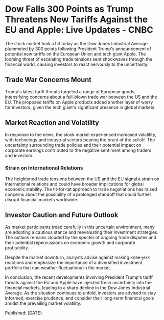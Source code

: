 # Dow Falls 300 Points as Trump Threatens New Tariffs Against the EU and Apple: Live Updates - CNBC

The stock market took a hit today as the Dow Jones Industrial Average plummeted by 300 points following President Trump's announcement of potential new tariffs on the European Union and tech giant Apple. The looming threat of escalating trade tensions sent shockwaves through the financial world, causing investors to react nervously to the uncertainty.

## Trade War Concerns Mount
Trump's latest tariff threats targeted a range of European goods, intensifying concerns about a full-blown trade war between the US and the EU. The proposed tariffs on Apple products added another layer of worry for investors, given the tech giant's significant presence in global markets.

## Market Reaction and Volatility
In response to the news, the stock market experienced increased volatility, with technology and industrial sectors bearing the brunt of the selloff. The uncertainty surrounding trade policies and their potential impact on corporate earnings contributed to the negative sentiment among traders and investors.

### Strain on International Relations
The heightened trade tensions between the US and the EU signal a strain on international relations and could have broader implications for global economic stability. The tit-for-tat approach to trade negotiations has raised concerns about the possibility of a prolonged standoff that could further disrupt financial markets worldwide.

## Investor Caution and Future Outlook
As market participants tread carefully in this uncertain environment, many are adopting a cautious stance and reevaluating their investment strategies. The outlook remains clouded by the specter of ongoing trade disputes and their potential repercussions on economic growth and corporate profitability.

Despite the market downturn, analysts advise against making knee-jerk reactions and emphasize the importance of a diversified investment portfolio that can weather fluctuations in the market.

In conclusion, the recent developments involving President Trump's tariff threats against the EU and Apple have injected fresh uncertainty into the financial markets, leading to a sharp decline in the Dow Jones Industrial Average. As the situation continues to unfold, investors are advised to stay informed, exercise prudence, and consider their long-term financial goals amidst the prevailing market volatility.

Published: {DATE}
